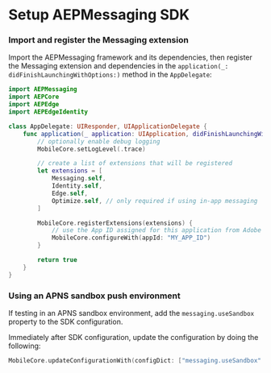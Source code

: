 #  Setup AEPMessaging SDK

### Import and register the Messaging extension

Import the AEPMessaging framework and its dependencies, then register the Messaging extension and dependencies in the `application(_: didFinishLaunchingWithOptions:)` method in the `AppDelegate`:

```swift
import AEPMessaging
import AEPCore
import AEPEdge
import AEPEdgeIdentity

class AppDelegate: UIResponder, UIApplicationDelegate {
    func application(_ application: UIApplication, didFinishLaunchingWithOptions _: [UIApplication.LaunchOptionsKey: Any]?) -> Bool {
        // optionally enable debug logging
        MobileCore.setLogLevel(.trace)

        // create a list of extensions that will be registered
        let extensions = [
            Messaging.self,
            Identity.self,
            Edge.self,
            Optimize.self, // only required if using in-app messaging
        ]

        MobileCore.registerExtensions(extensions) {            
            // use the App ID assigned for this application from Adobe Data Collection (formerly Adobe Launch)
            MobileCore.configureWith(appId: "MY_APP_ID")
        }

        return true
    }
}
```

### Using an APNS sandbox push environment

If testing in an APNS sandbox environment, add the `messaging.useSandbox` property to the SDK configuration.

Immediately after SDK configuration, update the configuration by doing the following:

```swift
MobileCore.updateConfigurationWith(configDict: ["messaging.useSandbox": true])
```
